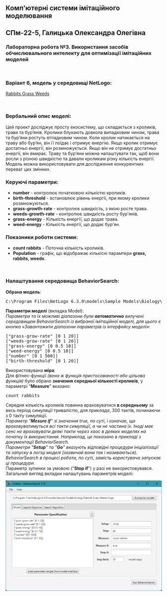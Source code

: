 ## Комп'ютерні системи імітаційного моделювання
## СПм-22-5, **Галицька Олександра Олегівна**
### Лабораторна робота №**3**. Використання засобів обчислювального интелекту для оптимізації імітаційних моделей

<br>

### Варіант 6, модель у середовищі NetLogo:
[Rabbits Grass Weeds](http://www.netlogoweb.org/launch#http://www.netlogoweb.org/assets/modelslib/Sample%20Models/Biology/Rabbits%20Grass%20Weeds.nlogo)

<br>

### Вербальний опис моделі:
Цей проект досліджує просту екосистему, що складається з кроликів, трави та бур’янів. Кролики блукають довкола випадковим чином, трава та бур’яни ростуть втпадковим чином. Коли кролик натикається на траву або бур’ян, він її поїдає і отримує енергію. Якщо кролик отримує достатньо енергії, він розмножується. Якщо він не отримує достатньо енергії, він вмирає. Траву та бур’яни можна налаштувати так, щоб вони росли з різною швидкістю та давали кроликам різну кількість енергії. Модель можна використовувати для дослідження конкурентних переваг цих змінних.

### Керуючі параметри:
- **number** - контролює початковою кількістю кроликів.
- **birth-threshold** - встановлює рівень енергії, при якому кролики розмножуються.
- **grass-growth-rate** - контролює швидкість, з якою росте трава.
- **weeds-growth-rate** - контролює швидкість росту бур'янів.
- **grass-energy** - Кількість енергії, що додає трава.
- **weed-energy** - Кількість енергії, що додає бур'ян.

### Показники роботи системи:
- **count rabbits** - Поточна кількість кроликів.
- **Population** - графік, що відображає кількісні парамтери **grass, rabbits, weeds**.

<br>

### Налаштування середовища BehaviorSearch:

**Обрана модель**:
<pre>
C:\Program Files\NetLogo 6.3.0\models\Sample Models\Biology\Rabbits Grass Weeds.nlogo
</pre>
**Параметри моделі** (вкладка Model):  
*Параметри та їх можливі діапазони були **автоматично** вилучені середовищем BehaviorSearch із вибраної імітаційної моделі, для цього є кнопка «Завантажити діапазони параметрів із інтерфейсу моделі»*:
<pre>
["grass-grow-rate" [0 1 20]]
["weeds-grow-rate" [0 1 20]]
["grass-energy" [0 0.5 10]]
["weed-energy" [0 0.5 10]]
["number" [0 1 500]]
["birth-threshold" [0 1 20]]
</pre> 
Використовувана **міра**:  
Для фітнес-функції *(вона ж функція пристосованості або цільова функція)* було обрано **значення середньої кількості кроликів**, у параметрі "**Measure**" вказано:
<pre>
count rabbits
</pre>
Середня кількість кроликів повинна враховуватися **в середньому** за весь період симуляції тривалістю, *для приклада*, 300 тактів, починаючи з 0 такту симуляції.  
*Параметр "**Mesure if**" зі значення true, по суті, і означає, що враховуватимуться всі такти симуляції, а чи не частина їх. Іноді має сенс не враховувати деякі такти через хаос в деяких моделях на початку їх використання. Наприклад, це показано в прикладі з документації BehaviorSearch.  
Параметри "**Setup**" та "**Go**" вказують відповідні процедури ініціалізації та запуску в логіці моделі (зазвичай вони так і називаються). BehaviorSearch в процесі роботи, по суті, замість користувача запускає ці процедури.*  
Параметр зупинки за умовою ("**Stop if**") у разі не використовувався.  
Загальний вигляд вкладки налаштувань параметрів моделі:  

![Вкладка налаштувань параметрів моделі](example-parameters.png)
